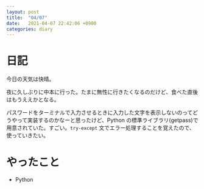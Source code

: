 ```yaml
---
layout: post
title:  "04/07"
date:   2021-04-07 22:42:06 +0900
categories: diary
---
```

# 日記

今日の天気は快晴。

夜に久しぶりに中本に行った。たまに無性に行きたくなるのだけど、食べた直後はもうええかとなる。

パスワードをターミナルで入力させるときに入力した文字を表示しないのってどうやって実装するのかなーと思ったけど、Python の標準ライブラリ(getpass)で用意されていた。すごい。```try-except``` 文でエラー処理することを覚えたので、使っていきたい。

# やったこと

- Python